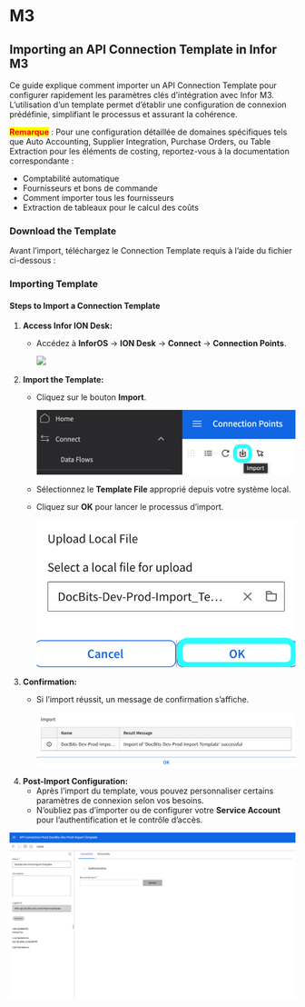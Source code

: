 # M3

## Importing an API Connection Template in Infor M3

Ce guide explique comment importer un API Connection Template pour configurer rapidement les paramètres clés d’intégration avec Infor M3. L’utilisation d’un template permet d’établir une configuration de connexion prédéfinie, simplifiant le processus et assurant la cohérence.

<mark style="color:red;">**Remarque**</mark> : Pour une configuration détaillée de domaines spécifiques tels que Auto Accounting, Supplier Integration, Purchase Orders, ou Table Extraction pour les éléments de costing, reportez-vous à la documentation correspondante :

* Comptabilité automatique
* Fournisseurs et bons de commande
* Comment importer tous les fournisseurs
* Extraction de tableaux pour le calcul des coûts

### **Download the Template**

Avant l’import, téléchargez le Connection Template requis à l’aide du fichier ci-dessous :

### Importing Template

#### Steps to Import a Connection Template

1. **Access Infor ION Desk:**
   *   Accédez à **InforOS** → **ION Desk** → **Connect** → **Connection Points**.

       ![](https://lh7-us.googleusercontent.com/ySRjNzMXFzwSOYKx9hnlKLPHPuXpmfTvRADBfV6cpT8ajiEUbS4oXpd9InhXG09mHLakhqBTJMH4yQJNG5z9RXmbAjh8YbuGhxnXSeooIH_r3RAGOvJE6Ok67ST_272zFfhB_TTFYg3b-NwFq0CAv2o)
2. **Import the Template:**
   *   Cliquez sur le bouton **Import**.

       ![](https://raw.githubusercontent.com/Fellow-Consulting-AG/docbits/refs/heads/main/readme/.gitbook/assets/m3_import_2.png)
   * Sélectionnez le **Template File** approprié depuis votre système local.
   *   Cliquez sur **OK** pour lancer le processus d’import.

       ![](https://raw.githubusercontent.com/Fellow-Consulting-AG/docbits/refs/heads/main/readme/.gitbook/assets/m3_import_3.png)
3. **Confirmation:**
   *   Si l’import réussit, un message de confirmation s’affiche.

       ![](https://raw.githubusercontent.com/Fellow-Consulting-AG/docbits/refs/heads/main/readme/.gitbook/assets/m3_import_4.png)
4. **Post-Import Configuration:**
   * Après l’import du template, vous pouvez personnaliser certains paramètres de connexion selon vos besoins.
   * N’oubliez pas d’importer ou de configurer votre **Service Account** pour l’authentification et le contrôle d’accès.

![](https://raw.githubusercontent.com/Fellow-Consulting-AG/docbits/refs/heads/main/readme/.gitbook/assets/m3_import_5.png)
